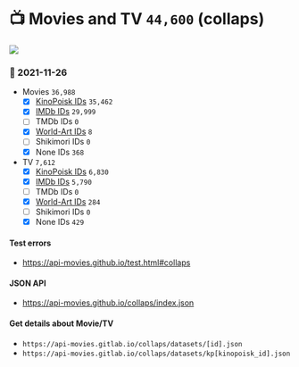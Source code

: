 # :tv: Movies and TV `44,600` (collaps)

<a href="https://API-Movies.github.io"><img src="https://API-Movies.github.io/banner.png?cache"></a>

### :date: 2021-11-26
- Movies `36,988`
  - [x] <a href="https://API-Movies.github.io/collaps/movie_kinopoisk_ids.json">KinoPoisk IDs</a> `35,462`
  - [x] <a href="https://API-Movies.github.io/collaps/movie_imdb_ids.json">IMDb IDs</a> `29,999`
  - [ ] TMDb IDs `0`
  - [x] <a href="https://API-Movies.github.io/collaps/movie_world_art_ids.json">World-Art IDs</a> `8`
  - [ ] Shikimori IDs `0`
  - [x] None IDs `368`
- TV `7,612`
  - [x] <a href="https://API-Movies.github.io/collaps/tv_kinopoisk_ids.json">KinoPoisk IDs</a> `6,830`
  - [x] <a href="https://API-Movies.github.io/collaps/tv_imdb_ids.json">IMDb IDs</a> `5,790`
  - [ ] TMDb IDs `0`
  - [x] <a href="https://API-Movies.github.io/collaps/tv_world_art_ids.json">World-Art IDs</a> `284`
  - [ ] Shikimori IDs `0`
  - [x] None IDs `429`
#### Test errors
- <a href='https://api-movies.github.io/test.html#collaps'>https://api-movies.github.io/test.html#collaps</a>
#### JSON API
- <a href='https://api-movies.github.io/collaps/index.json'>https://api-movies.github.io/collaps/index.json</a>
#### Get details about Movie/TV
- `https://api-movies.gitlab.io/collaps/datasets/[id].json`
- `https://api-movies.gitlab.io/collaps/datasets/kp[kinopoisk_id].json`
